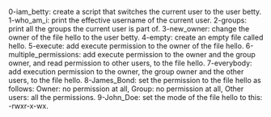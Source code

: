 0-iam_betty: create a script that switches the current user to the user betty.
1-who_am_i: print the effective username of the current user.
2-groups: print all the groups the current user is part of.
3-new_owner: change the owner of the file hello to the user betty.
4-empty: create an empty file called hello.
5-execute: add execute permission to the owner of the file hello.
6-multiple_permissions: add execute permission to the owner and the group owner, and read permission to other users, to the file hello.
7-everybody: add execution permission to the owner, the group owner and the other users, to the file hello.
8-James_Bond: set the permission to the file hello as follows: Owner: no permission at all, Group: no permission at all, Other users: all the permissions.
9-John_Doe: set the mode of the file hello to this: -rwxr-x-wx.
